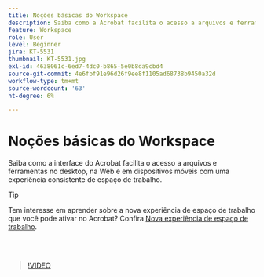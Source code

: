 ```yaml
---
title: Noções básicas do Workspace
description: Saiba como a Acrobat facilita o acesso a arquivos e ferramentas no desktop, na Web e em dispositivos móveis
feature: Workspace
role: User
level: Beginner
jira: KT-5531
thumbnail: KT-5531.jpg
exl-id: 4638061c-6ed7-4dc0-b865-5e0b8da9cbd4
source-git-commit: 4e6fbf91e96d26f9ee8f1105ad68738b9450a32d
workflow-type: tm+mt
source-wordcount: '63'
ht-degree: 6%

---
```


# Noções básicas do Workspace

Saiba como a interface do Acrobat facilita o acesso a arquivos e ferramentas no desktop, na Web e em dispositivos móveis com uma experiência consistente de espaço de trabalho.

>[!TIP]
>
>Tem interesse em aprender sobre a nova experiência de espaço de trabalho que você pode ativar no Acrobat? Confira [Nova experiência de espaço de trabalho](new-workspace.md).

<br> 

>[!VIDEO](https://video.tv.adobe.com/v/337971?quality=12&learn=on&hidetitle=true)
